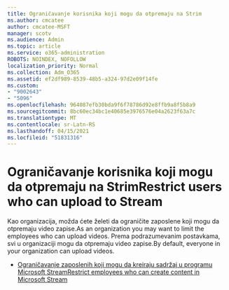 ```yaml
---
title: Ograničavanje korisnika koji mogu da otpremaju na Strim
ms.author: cmcatee
author: cmcatee-MSFT
manager: scotv
ms.audience: Admin
ms.topic: article
ms.service: o365-administration
ROBOTS: NOINDEX, NOFOLLOW
localization_priority: Normal
ms.collection: Adm_O365
ms.assetid: ef2df989-8539-48b5-a324-97d2e09f14fe
ms.custom:
- "9002643"
- "5096"
ms.openlocfilehash: 964087efb30bda9f6f78786d92e8ffb9a8f5b8a9
ms.sourcegitcommit: 8bc60ec34bc1e40685e3976576e04a2623f63a7c
ms.translationtype: MT
ms.contentlocale: sr-Latn-RS
ms.lasthandoff: 04/15/2021
ms.locfileid: "51831316"
---
```

# <a name="restrict-users-who-can-upload-to-stream"></a><span data-ttu-id="cdbf1-102">Ograničavanje korisnika koji mogu da otpremaju na Strim</span><span class="sxs-lookup"><span data-stu-id="cdbf1-102">Restrict users who can upload to Stream</span></span>

<span data-ttu-id="cdbf1-103">Kao organizacija, možda ćete želeti da ograničite zaposlene koji mogu da otpremaju video zapise.</span><span class="sxs-lookup"><span data-stu-id="cdbf1-103">As an organization you may want to limit the employees who can upload videos.</span></span> <span data-ttu-id="cdbf1-104">Prema podrazumevanim postavkama, svi u organizaciji mogu da otpremaju video zapise.</span><span class="sxs-lookup"><span data-stu-id="cdbf1-104">By default, everyone in your organization can upload videos.</span></span>

- [<span data-ttu-id="cdbf1-105">Ograničavanje zaposlenih koji mogu da kreiraju sadržaj u programu Microsoft Stream</span><span class="sxs-lookup"><span data-stu-id="cdbf1-105">Restrict employees who can create content in Microsoft Stream</span></span>](https://docs.microsoft.com/stream/restrict-uploaders)
